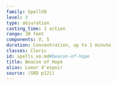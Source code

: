 ```yaml
---
family: SpellVO
level: 3
type: abjuration
casting_time: 1 action
range: 30 feet
components: V, S
duration: Concentration, up to 1 minute
classes: Cleric
id: spells_vo.md#beacon-of-hope
title: Beacon of Hope
alias: Lueur d'espoir
source: (SRD p121)
---
```


